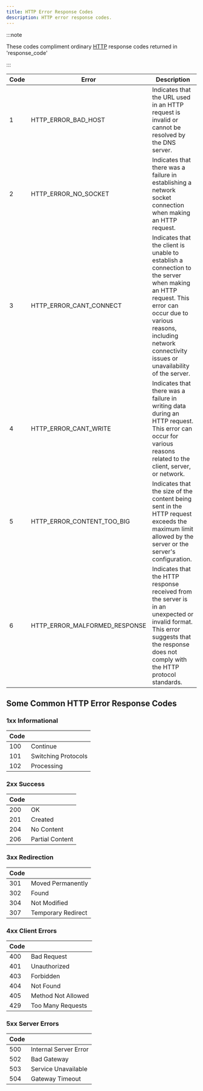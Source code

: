 ```yaml
---
title: HTTP Error Response Codes
description: HTTP error response codes.
---
```


:::note

These codes compliment ordinary [HTTP](../functions/HTTP) response codes returned in 'response_code'

:::

| Code | Error                         | Description                                                                                                                                                                                                                  |
|------|-------------------------------|------------------------------------------------------------------------------------------------------------------------------------------------------------------------------------------------------------------------------|
| 1    | HTTP_ERROR_BAD_HOST           | Indicates that the URL used in an HTTP request is invalid or cannot be resolved by the DNS server.                                                                                                                           |
| 2    | HTTP_ERROR_NO_SOCKET          | Indicates that there was a failure in establishing a network socket connection when making an HTTP request.                                                                                                                  |
| 3    | HTTP_ERROR_CANT_CONNECT       | Indicates that the client is unable to establish a connection to the server when making an HTTP request. This error can occur due to various reasons, including network connectivity issues or unavailability of the server. |
| 4    | HTTP_ERROR_CANT_WRITE         | Indicates that there was a failure in writing data during an HTTP request. This error can occur for various reasons related to the client, server, or network.                                                               |
| 5    | HTTP_ERROR_CONTENT_TOO_BIG    | Indicates that the size of the content being sent in the HTTP request exceeds the maximum limit allowed by the server or the server's configuration.                                                                         |
| 6    | HTTP_ERROR_MALFORMED_RESPONSE | Indicates that the HTTP response received from the server is in an unexpected or invalid format. This error suggests that the response does not comply with the HTTP protocol standards.                                     |

## Some Common HTTP Error Response Codes

### 1xx Informational

| Code |                     |
|------|---------------------|
| 100  | Continue            |
| 101  | Switching Protocols |
| 102  | Processing          |

### 2xx Success

| Code |                 |
|------|-----------------|
| 200  | OK              |
| 201  | Created         |
| 204  | No Content      |
| 206  | Partial Content |

### 3xx Redirection

| Code |                    |
|------|--------------------|
| 301  | Moved Permanently  |
| 302  | Found              |
| 304  | Not Modified       |
| 307  | Temporary Redirect |

### 4xx Client Errors

| Code |                    |
|------|--------------------|
| 400  | Bad Request        |
| 401  | Unauthorized       |
| 403  | Forbidden          |
| 404  | Not Found          |
| 405  | Method Not Allowed |
| 429  | Too Many Requests  |

### 5xx Server Errors

| Code |                       |
|------|-----------------------|
| 500  | Internal Server Error |
| 502  | Bad Gateway           |
| 503  | Service Unavailable   |
| 504  | Gateway Timeout       |
